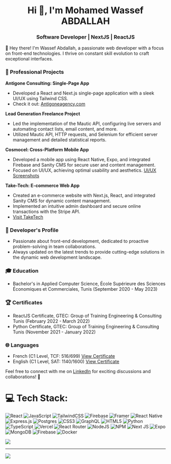 <h1 align="center">Hi 👋, I'm Mohamed Wassef ABDALLAH</h1>
<h3 align="center">Software Developer | NextJS | ReactJS</h3>

👋 Hey there! I'm Wassef Abdallah, a passionate web developer with a focus on front-end technologies. I thrive on constant skill evolution to craft exceptional interfaces.

### 💼 Professional Projects

**Antigone Consulting: Single-Page App**
- Developed a React and Next.js single-page application with a sleek UI/UX using Tailwind CSS.
- Check it out: [Antigoneagency.com](https://antigoneagency.com)

**Lead Generation Freelance Project**
- Led the implementation of the Mautic API, configuring live servers and automating contact lists, email content, and more.
- Utilized Mautic API, HTTP requests, and Selenium for efficient server management and detailed statistical reports.

**Cosmocel: Cross-Platform Mobile App**
- Developed a mobile app using React Native, Expo, and integrated Firebase and Sanity CMS for secure user and content management.
- Focused on UI/UX, achieving optimal usability and aesthetics. [UI/UX Screenshots](https://drive.google.com/CosmocelAppScreenshots)

**Take-Tech: E-commerce Web App**
- Created an e-commerce website with Next.js, React, and integrated Sanity CMS for dynamic content management.
- Implemented an intuitive admin dashboard and secure online transactions with the Stripe API.
- [Visit TakeTech](#)

### 🚀 Developer's Profile

- Passionate about front-end development, dedicated to proactive problem-solving in team collaborations.
- Always updated on the latest trends to provide cutting-edge solutions in the dynamic web development landscape.

### 🎓 Education

- Bachelor's in Applied Computer Science, École Supérieure des Sciences Économiques et Commerciales, Tunis (September 2020 - May 2023)

### 🏆 Certificates

- ReactJS Certificate, GTEC: Group of Training Engineering & Consulting Tunis (February 2022 - March 2022)
- Python Certificate, GTEC: Group of Training Engineering & Consulting Tunis (November 2021 - January 2022)

### 🌐 Languages

- French (C1 Level, TCF: 516/699) [View Certificate](https://drive.com/AttestationTCF.com)
- English (C1 Level, SAT: 1140/1600) [View Certificate](https://drive.com/AttestationSAT.com)

Feel free to connect with me on [LinkedIn](https://www.linkedin.com/in/wassef-abdallah/) for exciting discussions and collaborations! 🚀

# 💻 Tech Stack:
![React](https://img.shields.io/badge/react-%2320232a.svg?style=for-the-badge&logo=react&logoColor=%2361DAFB) ![JavaScript](https://img.shields.io/badge/javascript-%23323330.svg?style=for-the-badge&logo=javascript&logoColor=%23F7DF1E) ![TailwindCSS](https://img.shields.io/badge/tailwindcss-%2338B2AC.svg?style=for-the-badge&logo=tailwind-css&logoColor=white) ![Firebase](https://img.shields.io/badge/firebase-%23039BE5.svg?style=for-the-badge&logo=firebase) ![Framer](https://img.shields.io/badge/Framer-black?style=for-the-badge&logo=framer&logoColor=blue) ![React Native](https://img.shields.io/badge/react_native-%2320232a.svg?style=for-the-badge&logo=react&logoColor=%2361DAFB) ![Express.js](https://img.shields.io/badge/express.js-%23404d59.svg?style=for-the-badge&logo=express&logoColor=%2361DAFB) ![Postgres](https://img.shields.io/badge/postgres-%23316192.svg?style=for-the-badge&logo=postgresql&logoColor=white) ![CSS3](https://img.shields.io/badge/css3-%231572B6.svg?style=for-the-badge&logo=css3&logoColor=white) ![GraphQL](https://img.shields.io/badge/-GraphQL-E10098?style=for-the-badge&logo=graphql&logoColor=white) ![HTML5](https://img.shields.io/badge/html5-%23E34F26.svg?style=for-the-badge&logo=html5&logoColor=white) ![Python](https://img.shields.io/badge/python-3670A0?style=for-the-badge&logo=python&logoColor=ffdd54) ![TypeScript](https://img.shields.io/badge/typescript-%23007ACC.svg?style=for-the-badge&logo=typescript&logoColor=white) ![Vercel](https://img.shields.io/badge/vercel-%23000000.svg?style=for-the-badge&logo=vercel&logoColor=white) ![React Router](https://img.shields.io/badge/React_Router-CA4245?style=for-the-badge&logo=react-router&logoColor=white) ![NodeJS](https://img.shields.io/badge/node.js-6DA55F?style=for-the-badge&logo=node.js&logoColor=white) ![NPM](https://img.shields.io/badge/NPM-%23CB3837.svg?style=for-the-badge&logo=npm&logoColor=white) ![Next JS](https://img.shields.io/badge/Next-black?style=for-the-badge&logo=next.js&logoColor=white) ![Expo](https://img.shields.io/badge/expo-1C1E24?style=for-the-badge&logo=expo&logoColor=#D04A37) ![MongoDB](https://img.shields.io/badge/MongoDB-%234ea94b.svg?style=for-the-badge&logo=mongodb&logoColor=white) ![Firebase](https://img.shields.io/badge/Firebase-039BE5?style=for-the-badge&logo=Firebase&logoColor=white) ![Docker](https://img.shields.io/badge/docker-%230db7ed.svg?style=for-the-badge&logo=docker&logoColor=white)


![](https://quotes-github-readme.vercel.app/api?type=horizontal&theme=dark)

---
[![](https://visitcount.itsvg.in/api?id=Wassefabdallah&icon=0&color=0)](https://visitcount.itsvg.in)

<!-- Proudly created with GPRM ( https://gprm.itsvg.in ) -->
